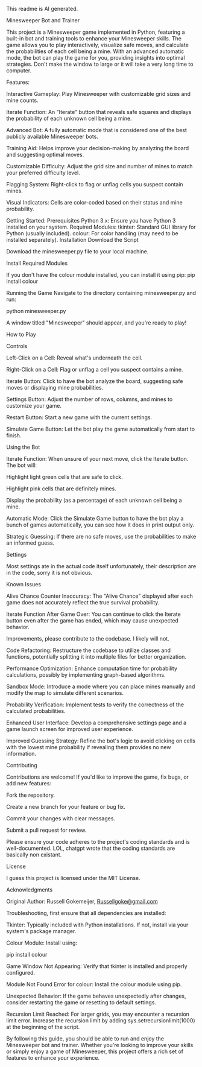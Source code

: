 This readme is AI generated.

Minesweeper Bot and Trainer

This project is a Minesweeper game implemented in Python, featuring a built-in bot and training tools to enhance your Minesweeper skills. 
The game allows you to play interactively, visualize safe moves, and calculate the probabilities of each cell being a mine. With an advanced automatic mode, the bot can play the game for you, providing insights into optimal strategies. Don't make the window to large or it will take a very long time to computer.

Features:

Interactive Gameplay: Play Minesweeper with customizable grid sizes and mine counts.

Iterate Function: An "Iterate" button that reveals safe squares and displays the probability of each unknown cell being a mine.

Advanced Bot: A fully automatic mode that is considered one of the best publicly available Minesweeper bots.

Training Aid: Helps improve your decision-making by analyzing the board and suggesting optimal moves.

Customizable Difficulty: Adjust the grid size and number of mines to match your preferred difficulty level.

Flagging System: Right-click to flag or unflag cells you suspect contain mines.

Visual Indicators: Cells are color-coded based on their status and mine probability.

Getting Started:
Prerequisites
Python 3.x: Ensure you have Python 3 installed on your system.
Required Modules:
tkinter: Standard GUI library for Python (usually included).
colour: For color handling (may need to be installed separately).
Installation
Download the Script

Download the minesweeper.py file to your local machine.

Install Required Modules

If you don't have the colour module installed, you can install it using pip:
pip install colour

Running the Game
Navigate to the directory containing minesweeper.py and run:

python minesweeper.py

A window titled "Minesweeper" should appear, and you're ready to play!

How to Play

Controls

Left-Click on a Cell: Reveal what's underneath the cell.

Right-Click on a Cell: Flag or unflag a cell you suspect contains a mine.

Iterate Button: Click to have the bot analyze the board, suggesting safe moves or displaying mine probabilities.

Settings Button: Adjust the number of rows, columns, and mines to customize your game.

Restart Button: Start a new game with the current settings.

Simulate Game Button: Let the bot play the game automatically from start to finish.

Using the Bot

Iterate Function: When unsure of your next move, click the Iterate button. The bot will:

Highlight light green cells that are safe to click.

Highlight pink cells that are definitely mines.

Display the probability (as a percentage) of each unknown cell being a mine.

Automatic Mode: Click the Simulate Game button to have the bot play a bunch of games automatically, you can see how it does in print output only.

Strategic Guessing: If there are no safe moves, use the probabilities to make an informed guess.

Settings

Most settings ate in the actual code itself unfortunately, their description are in the code, sorry it is not obvious.

Known Issues

Alive Chance Counter Inaccuracy: The "Alive Chance" displayed after each game does not accurately reflect the true survival probability.

Iterate Function After Game Over: You can continue to click the Iterate button even after the game has ended, which may cause unexpected behavior.

Improvements, please contribute to the codebase. I likely will not.

Code Refactoring: Restructure the codebase to utilize classes and functions, potentially splitting it into multiple files for better organization.

Performance Optimization: Enhance computation time for probability calculations, possibly by implementing graph-based algorithms.

Sandbox Mode: Introduce a mode where you can place mines manually and modify the map to simulate different scenarios.

Probability Verification: Implement tests to verify the correctness of the calculated probabilities.

Enhanced User Interface: Develop a comprehensive settings page and a game launch screen for improved user experience.

Improved Guessing Strategy: Refine the bot's logic to avoid clicking on cells with the lowest mine probability if revealing them provides no new information.

Contributing

Contributions are welcome! If you'd like to improve the game, fix bugs, or add new features:

Fork the repository.

Create a new branch for your feature or bug fix.

Commit your changes with clear messages.

Submit a pull request for review.

Please ensure your code adheres to the project's coding standards and is well-documented. LOL, chatgpt wrote that the coding standards are basically non existant.

License

I guess this project is licensed under the MIT License.

Acknowledgments

Original Author: Russell Gokemeijer, Russellgoke@gmail.com


Troubleshooting, first ensure that all dependencies are installed:

Tkinter: Typically included with Python installations. If not, install via your system's package manager.

Colour Module: Install using:

pip install colour

Game Window Not Appearing: Verify that tkinter is installed and properly configured.

Module Not Found Error for colour: Install the colour module using pip.

Unexpected Behavior: If the game behaves unexpectedly after changes, consider restarting the game or resetting to default settings.

Recursion Limit Reached: For larger grids, you may encounter a recursion limit error. Increase the recursion limit by adding sys.setrecursionlimit(1000) at the beginning of the script.

By following this guide, you should be able to run and enjoy the Minesweeper bot and trainer. Whether you're looking to improve your skills or simply enjoy a game of Minesweeper, this project offers a rich set of features to enhance your experience.

